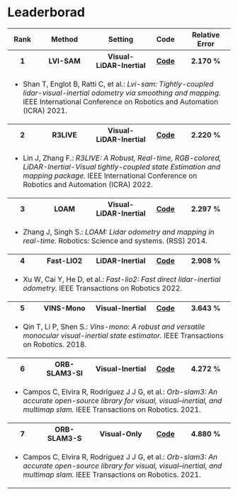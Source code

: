 # Leaderborad

<table>
    <!-- <tr>
        <th colspan="7">
            1005-00
        </th>
    </tr> -->
    <tr>
        <th>Rank</th>
        <th>Method</th>
        <th>Setting</th>
        <th>Code</th>
        <th>Relative Error</th>
        <!-- <th>ATE</th> -->
        <!-- <th>Runtime</th> -->
    </tr>
    <tr>
        <th>1</th>
        <th>LVI-SAM</th>
        <th>Visual-LiDAR-Inertial</th>
        <th><a href="https://github.com/TixiaoShan/LVI-SAM">Code</a></th>
        <th>2.170 %</th>
        <!-- <th>2.774 [m]</th> -->
        <!-- <th>--</th> -->
    </tr>
    <tr>
        <td colspan="5">
            <ul>
                <li>Shan T, Englot B, Ratti C, et al.: <i>Lvi-sam: Tightly-coupled lidar-visual-inertial odometry via smoothing and mapping.</i> IEEE International Conference on Robotics and Automation (ICRA) 2021.</li>
            </ul>
        </td>
    </tr>
    <tr>
        <th>2</th>
        <th>R3LIVE</th>
        <th>Visual-LiDAR-Inertial</th>
        <th><a href="https://github.com/hku-mars/r3live">Code</a></th>
        <th>2.220 %</th>
        <!-- <th>3.300 [m]</th> -->
        <!-- <th>--</th> -->
    </tr>
    <tr>
        <td colspan="5">
            <ul>
                <li>Lin J, Zhang F.: <i>R3LIVE: A Robust, Real-time, RGB-colored, LiDAR-Inertial-Visual tightly-coupled state Estimation and mapping package.</i> IEEE International Conference on Robotics and Automation (ICRA) 2022.</li>
            </ul>
        </td>
    </tr>
    <tr>
        <th>3</th>
        <th>LOAM</th>
        <th>Visual-LiDAR-Inertial</th>
        <th><a href="https://github.com/HKUST-Aerial-Robotics/A-LOAM">Code</a></th>
        <th>2.297 %</th>
        <!-- <th>3.744 [m]</th> -->
        <!-- <th>--</th> -->
    </tr>
    <tr>
        <td colspan="5">
            <ul>
                <li>Zhang J, Singh S.: <i>LOAM: Lidar odometry and mapping in real-time.</i> Robotics: Science and systems. (RSS) 2014.</li>
            </ul>
        </td>
    </tr>
    <tr>
        <th>4</th>
        <th>Fast-LIO2</th>
        <th>LiDAR-Inertial</th>
        <th><a href="https://github.com/hku-mars/FAST_LIO">Code</a></th>
        <th>2.908 %</th>
        <!-- <th>2.305 [m]</th> -->
        <!-- <th>--</th> -->
    </tr>
    <tr>
        <td colspan="5">
            <ul>
                <li>Xu W, Cai Y, He D, et al.: <i>Fast-lio2: Fast direct lidar-inertial odometry.</i> IEEE Transactions on Robotics 2022.</li>
            </ul>
        </td>
    </tr>
    <tr>
        <th>5</th>
        <th>VINS-Mono</th>
        <th>Visual-Inertial</th>
        <th><a href="https://github.com/HKUST-Aerial-Robotics/VINS-Mono">Code</a></th>
        <th>3.643 %</th>
        <!-- <th>8.617 [m]</th> -->
        <!-- <th>--</th> -->
    </tr>
    <tr>
        <td colspan="5">
            <ul>
                <li>Qin T, Li P, Shen S.: <i>Vins-mono: A robust and versatile monocular visual-inertial state estimator.</i> IEEE Transactions on Robotics. 2018.</li>
            </ul>
        </td>
    </tr>
    <tr>
        <th>6</th>
        <th>ORB-SLAM3-SI</th>
        <th>Visual-Inertial</th>
        <th><a href="https://github.com/UZ-SLAMLab/ORB_SLAM3">Code</a></th>
        <th>4.272 %</th>
        <!-- <th>5.511 [m]</th> -->
        <!-- <th>--</th> -->
    </tr>
    <tr>
        <td colspan="5">
            <ul>
                <li>Campos C, Elvira R, Rodríguez J J G, et al.: <i>Orb-slam3: An accurate open-source library for visual, visual–inertial, and multimap slam.</i> IEEE Transactions on Robotics. 2021.</li>
            </ul>
        </td>
    </tr>
    <tr>
        <th>7</th>
        <th>ORB-SLAM3-S</th>
        <th>Visual-Only</th>
        <th><a href="https://github.com/UZ-SLAMLab/ORB_SLAM3">Code</a></th>
        <th>4.880 %</th>
        <!-- <th>5.511 [m]</th> -->
        <!-- <th>--</th> -->
    </tr>
    <tr>
        <td colspan="5">
            <ul>
                <li>Campos C, Elvira R, Rodríguez J J G, et al.: <i>Orb-slam3: An accurate open-source library for visual, visual–inertial, and multimap slam.</i> IEEE Transactions on Robotics. 2021.</li>
            </ul>
        </td>
    </tr>
</table>